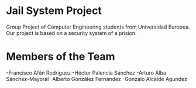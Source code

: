 # Jail System Project
Group Project of Computer Engineering students from Universidad Europea.
Our project is based on a security system of a prision.

# Members of the Team

-Francisco Afán Rodriguez
-Héctor Palencia Sánchez
-Arturo Alba Sánchez-Mayoral
-Alberto González Fernández
-Gonzalo Alcaide Agundez
